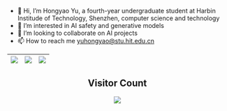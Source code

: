 

<!--
**Chrisqcwx/Chrisqcwx** is a ✨ _special_ ✨ repository because its `README.md` (this file) appears on your GitHub profile.

Here are some ideas to get you started:

- 🔭 I’m currently working on ...
- 🌱 I’m currently learning ...
- 👯 I’m looking to collaborate on ...
- 🤔 I’m looking for help with ...
- 💬 Ask me about ...
- 📫 How to reach me: ...
- 😄 Pronouns: ...
- ⚡ Fun fact: ...
-->

- 👋 Hi, I’m Hongyao Yu, a fourth-year undergraduate student at Harbin Institude of Technology, Shenzhen, computer science and technology
- 👀 I’m interested in AI safety and generative models
- 💞️ I’m looking to collaborate on AI projects
- 📫 How to reach me yuhongyao@stu.hit.edu.cn

| <img align="center" src="https://github-readme-stats.vercel.app/api?username=Chrisqcwx&show_icons=true&hide_border=true" /> | <img align="center" src="https://github-readme-streak-stats.herokuapp.com?user=Chrisqcwx&hide_border=true&date_format=M%20j%5B%2C%20Y%5D&ring=7EDDCF&fire=7EDDCF" /> | <img src="https://github-readme-stats.vercel.app/api/top-langs/?username=Chrisqcwx&hide_title=true&hide_border=true&layout=compact&langs_count=6" /> |
| ------------------------------------------------------------ | ------------------------------------------------------------ | ------------------------------------------------------------ |

<!--
[![trophy](https://github-profile-trophy.vercel.app/?username=Chrisqcwx&column=7)](https://github.com/Chrisqcwx)
-->

## <center> Visitor Count
<p align="center"> 
  <img src="https://profile-counter.glitch.me/Chrisqcwx/count.svg" />
</p>
